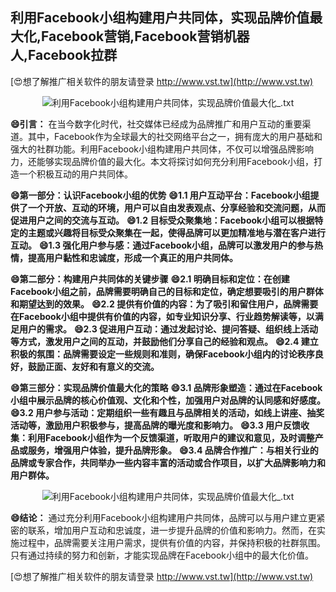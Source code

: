 ## **利用Facebook小组构建用户共同体，实现品牌价值最大化,Facebook营销,Facebook营销机器人,Facebook拉群**

[😍想了解推广相关软件的朋友请登录 http://www.vst.tw](http://www.vst.tw)

 <center><img src="https://vst.tw/MP4/tuiguang/png/0.png" alt="利用Facebook小组构建用户共同体，实现品牌价值最大化_.txt"></center>

**😄引言：**
在当今数字化时代，社交媒体已经成为品牌推广和用户互动的重要渠道。其中，Facebook作为全球最大的社交网络平台之一，拥有庞大的用户基础和强大的社群功能。利用Facebook小组构建用户共同体，不仅可以增强品牌影响力，还能够实现品牌价值的最大化。本文将探讨如何充分利用Facebook小组，打造一个积极互动的用户共同体。

**😄第一部分：认识Facebook小组的优势**
**😄1.1 用户互动平台：Facebook小组提供了一个开放、互动的环境，用户可以自由发表观点、分享经验和交流问题，从而促进用户之间的交流与互动。**
**😄1.2 目标受众聚集地：Facebook小组可以根据特定的主题或兴趣将目标受众聚集在一起，使得品牌可以更加精准地与潜在客户进行互动。**
**😄1.3 强化用户参与感：通过Facebook小组，品牌可以激发用户的参与热情，提高用户黏性和忠诚度，形成一个真正的用户共同体。**

**😄第二部分：构建用户共同体的关键步骤**
**😄2.1 明确目标和定位：在创建Facebook小组之前，品牌需要明确自己的目标和定位，确定想要吸引的用户群体和期望达到的效果。**
**😄2.2 提供有价值的内容：为了吸引和留住用户，品牌需要在Facebook小组中提供有价值的内容，如专业知识分享、行业趋势解读等，以满足用户的需求。**
**😄2.3 促进用户互动：通过发起讨论、提问答疑、组织线上活动等方式，激发用户之间的互动，并鼓励他们分享自己的经验和观点。**
**😄2.4 建立积极的氛围：品牌需要设定一些规则和准则，确保Facebook小组内的讨论秩序良好，鼓励正面、友好和有意义的交流。**

**😄第三部分：实现品牌价值最大化的策略**
**😄3.1 品牌形象塑造：通过在Facebook小组中展示品牌的核心价值观、文化和个性，加强用户对品牌的认同感和好感度。**
**😄3.2 用户参与活动：定期组织一些有趣且与品牌相关的活动，如线上讲座、抽奖活动等，激励用户积极参与，提高品牌的曝光度和影响力。**
**😄3.3 用户反馈收集：利用Facebook小组作为一个反馈渠道，听取用户的建议和意见，及时调整产品或服务，增强用户体验，提升品牌形象。**
**😄3.4 品牌合作推广：与相关行业的品牌或专家合作，共同举办一些内容丰富的活动或合作项目，以扩大品牌影响力和用户群体。**

 <center><img src="https://vst.tw/MP4/tuiguang/png/1.png" alt="利用Facebook小组构建用户共同体，实现品牌价值最大化_.txt"></center>

**😄结论：**
通过充分利用Facebook小组构建用户共同体，品牌可以与用户建立更紧密的联系，增加用户互动和忠诚度，进一步提升品牌的价值和影响力。然而，在实施过程中，品牌需要关注用户需求，提供有价值的内容，并保持积极的社群氛围。只有通过持续的努力和创新，才能实现品牌在Facebook小组中的最大化价值。

[😍想了解推广相关软件的朋友请登录 http://www.vst.tw](http://www.vst.tw)



